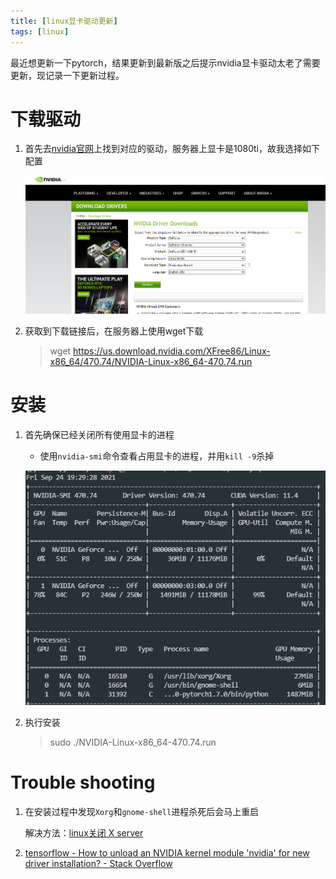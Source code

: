 ```yaml
---
title: [linux显卡驱动更新]
tags: [linux]
---
```


最近想更新一下pytorch，结果更新到最新版之后提示nvidia显卡驱动太老了需要更新，现记录一下更新过程。

# 下载驱动

1. 首先去[nvidia官网](https://www.nvidia.com/Download/index.aspx)上找到对应的驱动，服务器上显卡是1080ti，故我选择如下配置

   ![image-20210924192529349](https://raw.githubusercontent.com/Usigned/pic-typora/main/images/image-20210924192529349.png)

2. 获取到下载链接后，在服务器上使用wget下载

   > wget https://us.download.nvidia.com/XFree86/Linux-x86_64/470.74/NVIDIA-Linux-x86_64-470.74.run

# 安装

1. 首先确保已经关闭所有使用显卡的进程

   - 使用`nvidia-smi`命令查看占用显卡的进程，并用`kill -9`杀掉

   ![image-20210924192941991](https://raw.githubusercontent.com/Usigned/pic-typora/main/images/image-20210924192941991.png)

2. 执行安装

   > sudo ./NVIDIA-Linux-x86_64-470.74.run

# Trouble shooting

1. 在安装过程中发现`Xorg`和`gnome-shell`进程杀死后会马上重启

   解决方法：[linux关闭 X server](https://www.zybuluo.com/upuil/note/922035)

2. [tensorflow - How to unload an NVIDIA kernel module 'nvidia' for new driver installation? - Stack Overflow](https://stackoverflow.com/questions/61543214/how-to-unload-an-nvidia-kernel-module-nvidia-for-new-driver-installation)

   


